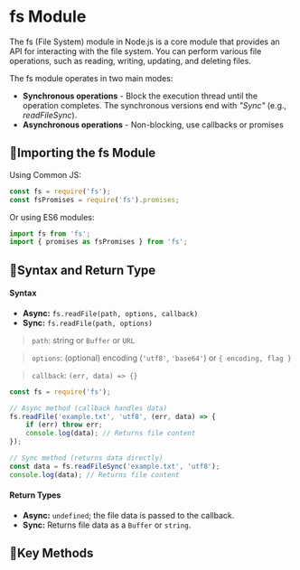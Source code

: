 # fs Module
The fs (File System) module in Node.js is a core module that provides an API for interacting with the file system. You can perform various file 
operations, such as reading, writing, updating, and deleting files.

The fs module operates in two main modes:
- **Synchronous operations** - Block the execution thread until the operation completes. The synchronous versions end with *"Sync"* (e.g., *readFileSync*).
- **Asynchronous operations** - Non-blocking, use callbacks or promises

## 🔹Importing the fs Module
Using Common JS:
```js
const fs = require('fs');
const fsPromises = require('fs').promises;
```
Or using ES6 modules:
```js
import fs from 'fs';
import { promises as fsPromises } from 'fs';
```
## 🔹Syntax and Return Type
#### Syntax
- **Async:** `fs.readFile(path, options, callback)`
- **Sync:** `fs.readFile(path, options)`
> `path`: string or `Buffer` or `URL`

> `options`: (optional) encoding (`'utf8'`, `'base64'`) or `{ encoding, flag }`

> `callback`: `(err, data) => {}`

```js
const fs = require('fs');

// Async method (callback handles data)
fs.readFile('example.txt', 'utf8', (err, data) => {
    if (err) throw err;
    console.log(data); // Returns file content
});

// Sync method (returns data directly)
const data = fs.readFileSync('example.txt', 'utf8');
console.log(data); // Returns file content
```
#### Return Types
- **Async:** `undefined`; the file data is passed to the callback.
- **Sync:** Returns file data as a `Buffer` or `string`.
  
## 🔹Key Methods 
